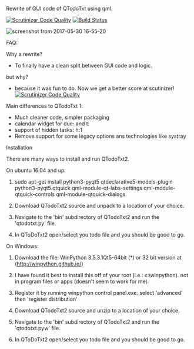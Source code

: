 
Rewrite of GUI code of QTodoTxt using qml. 

[![Scrutinizer Code Quality](https://scrutinizer-ci.com/g/QTodoTxt/QTodoTxt2/badges/quality-score.png?b=qml)](https://scrutinizer-ci.com/g/QTodoTxt/QTodoTxt2/?branch=qml)
[![Build Status](https://travis-ci.org/QTodoTxt/QTodoTxt2.svg?branch=qml)](https://travis-ci.org/QTodoTxt/QTodoTxt2)


![screenshot from 2017-05-30 16-55-20](https://cloud.githubusercontent.com/assets/2564046/26589896/7cc386b6-4559-11e7-96ef-18ec2dc38a10.png)

FAQ:

Why a rewrite? 

* To finally have a clean split between GUI code and logic. 

but why? 

* because it was fun to do. Now we get a better score at scutinizer! 
[![Scrutinizer Code Quality](https://scrutinizer-ci.com/g/QTodoTxt/QTodoTxt2/badges/quality-score.png?b=qml)](https://scrutinizer-ci.com/g/QTodoTxt/QTodoTxt2/?branch=qml)


Main differences to QTodoTxt 1:
* Much cleaner code, simpler packaging
* calendar widget for due: and t:
* support of hidden tasks: h:1
* Remove support for some legacy options ans technologies like systray

Installation

There are many ways to install and run QTodoTxt2. 

On ubuntu 16.04 and up:

1. sudo apt-get install python3-pyqt5 qtdeclarative5-models-plugin python3-pyqt5.qtquick qml-module-qt-labs-settings qml-module-qtquick-controls qml-module-qtquick-dialogs

2. Download QTodoTxt2 source and unpack to a location of your choice.

3. Navigate to the 'bin' subdirectory of QTodoTxt2 and run the 'qtodotxt.py' file.

4. In QToDoTxt2 open/select you todo file and you should be good to go.

On Windows:

1. Download the file: WinPython 3.5.3.1Qt5-64bit (*) or 32 bit version at (http://winpython.github.io/)

2. I have found it best to install this off of your root (i.e.: c:\winpython). not in program files or apps (doesn't seem to work for me).

3. Register it by running winpython control panel.exe. select 'advanced' then 'register distribution'

4. Download QTodoTxt2 source and unzip to a location of your choice.

5. Navigate to the 'bin' subdirectory of QTodoTxt2 and run the 'qtodotxt.pyw' file.
6. In QToDoTxt2 open/select you todo file and you should be good to go.
